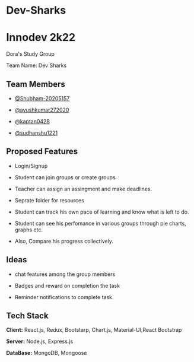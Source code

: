 # Dev-Sharks


# Innodev 2k22

Dora's Study Group

Team Name: Dev Sharks


## Team Members

- [@Shubham-20205157](https://github.com/Shubham-20205157)

- [@ayushkumar272020](https://github.com/ayushkumar272020)

- [@kaptan0428](https://github.com/kaptan0428)

- [@sudhanshu1221](https://github.com/sudhanshu1221)


## Proposed Features

- Login/Signup

- Student can join groups or create groups.

- Teacher can assign an assingment and make deadlines.

- Seprate folder for resources

- Student can track his own pace of learning and know what is left to do.

- Student can see his perfomance in various groups through pie charts, graphs etc.

- Also, Compare his progress collectively. 



## Ideas

- chat features among the group members

- Badges and reward on completion the task

- Reminder notifications to complete task.


## Tech Stack

**Client:** React.js, Redux, Bootstarp, Chart.js, Material-UI,React Bootstrap

**Server:** Node.js, Express.js

**DataBase:** MongoDB, Mongoose

